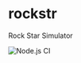 # rockstr
Rock Star Simulator

![Node.js CI](https://github.com/MrLesion/rockstr/workflows/Node.js%20CI/badge.svg?branch=master)
